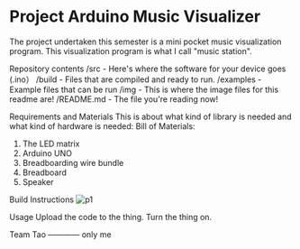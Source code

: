 ﻿# Project Arduino Music Visualizer
The project undertaken this semester is a mini pocket music visualization program. This visualization program is what I call "music station". 

Repository contents
/src - Here's where the software for your device goes (.ino）
/build - Files that are compiled and ready to run.
/examples - Example files that can be run
/img - This is where the image files for this readme are!
/README.md - The file you're reading now!

Requirements and Materials
This is about what kind of library is needed and what kind of hardware is needed:
Bill of Materials:
1. The LED matrix
2. Arduino UNO
3. Breadboarding wire bundle
4. Breadboard
5. Speaker

Build Instructions
![p1](https://github.com/wenxiu2/Project/Image/p1)

Usage
Upload the code to the thing.
Turn the thing on.

Team
Tao ———— only me

